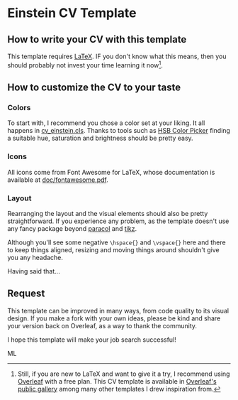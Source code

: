 # Einstein CV Template
## How to write your CV with this template
This template requires [LaTeX](https://www.latex-project.org/). IF you don't know what this means, then you should probably not invest your time learning it now[^1].

## How to customize the CV to your taste
### Colors
To start with, I recommend you chose a color set at your liking. It all happens in [cv_einstein.cls](cv_einstein.cls). Thanks to tools such as [HSB Color Picker](https://codepen.io/HunorMarton/details/eWvewo) finding a suitable hue, saturation and brightness should be pretty easy.

### Icons
All icons come from Font Awesome for LaTeX, whose documentation is available at [doc/fontawesome.pdf](doc/fontawesome.pdf).

### Layout
Rearranging the layout and the visual elements should also be pretty straightforward. If you experience any problem, as the template doesn't use any fancy package beyond [paracol](https://www.ctan.org/pkg/paracol) and [tikz](https://tikz.net/).

Although you'll see some negative `\hspace{}` and `\vspace{}` here and there to keep things aligned, resizing and moving things around shouldn't give you any headache.

Having said that...

## Request
This template can be improved in many ways, from code quality to its visual design. If you make a fork with your own ideas, please be kind and share your version back on Overleaf, as a way to thank the community.

I hope this template will make your job search successful!

ML

[^1]: Still, if you are new to LaTeX and want to give it a try, I recommend using [Overleaf](https://www.overleaf.com) with a free plan. This CV template is available in [Overleaf's public gallery](https://www.overleaf.com/latex/templates?q=CV+einstein) among many other templates I drew inspiration from.
